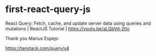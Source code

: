 # first-react-query-js

React Query: Fetch, cache, and update server data using queries and mutations | ReactJS Tutorial
| https://youtu.be/aLQbVd-2tIo

Thank you Marius Espejo

https://tanstack.com/query/v4
